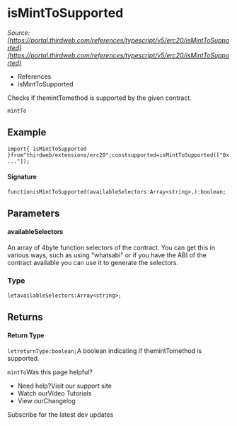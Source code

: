 # isMintToSupported

*Source: [https://portal.thirdweb.com/references/typescript/v5/erc20/isMintToSupported](https://portal.thirdweb.com/references/typescript/v5/erc20/isMintToSupported)*

* References
* isMintToSupported

Checks if themintTomethod is supported by the given contract.

`mintTo`
## Example

`import{ isMintToSupported }from"thirdweb/extensions/erc20";constsupported=isMintToSupported(["0x..."]);`
#### Signature

`functionisMintToSupported(availableSelectors:Array<string>,):boolean;`
## Parameters

#### availableSelectors

An array of 4byte function selectors of the contract. You can get this in various ways, such as using "whatsabi" or if you have the ABI of the contract available you can use it to generate the selectors.

### Type

`letavailableSelectors:Array<string>;`
## Returns

#### Return Type

`letreturnType:boolean;`A boolean indicating if themintTomethod is supported.

`mintTo`Was this page helpful?

* Need help?Visit our support site
* Watch ourVideo Tutorials
* View ourChangelog

Subscribe for the latest dev updates

